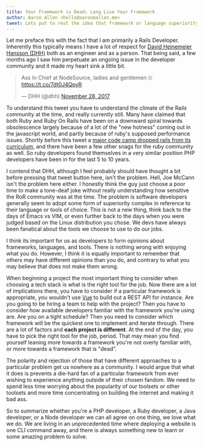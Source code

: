 ```yaml
---
title: Your Framework is Dead; Long Live Your Framework
author: Aaron Allen <hello@aaronmallen.me>
tweet: Lets put to rest the idea that framework or language superiority is a thing
---
```


Let me preface this with the fact that I am primarily a Rails Developer.  Inherently this typically means I have a lot of respect for [David Heinemeier Hansson (DHH)][1] both as an engineer and as a person.  That being said, a few months ago I saw him perpetuate an ongoing issue in the developer community and it made my heart sink a little bit.


<script async src="https://platform.twitter.com/widgets.js" charset="utf-8"></script>
<blockquote class="twitter-tweet" data-lang="en"><p lang="en" dir="ltr">Ass In Chief at NodeSource, ladies and gentlemen 🙄 <a href="https://t.co/7dt0J4QpyR">https://t.co/7dt0J4QpyR</a></p>&mdash; DHH (@dhh) <a href="https://twitter.com/dhh/status/935577543519830016?ref_src=twsrc%5Etfw">November 28, 2017</a></blockquote>


To understand this tweet you have to understand the climate of the Rails community at the time, and really currently still.  Many have claimed that both Ruby and Ruby On Rails have been on a downward spiral towards obsolescence largely because of a lot of the "new hotness" coming out in the javascript world, and partly because of ruby's supposed performance issues.  Shortly before this tweet a [major code camp dropped rails from its curriculum][2], and there have been a few other snags for the ruby community as well.  So ruby developers found themselves in a very similar position PHP developers have been in for the last 5 to 10 years.

I contend that DHH, although I feel probably should have thought a bit before pressing that tweet button here, isn't the problem.  Hell, Joe McCann isn't the problem here either.  I honestly think the guy just choose a poor time to make a tone-deaf joke without really understanding how sensitive the RoR community was at the time.  The problem is software developers generally seem to adopt some form of superiority complex in reference to their language or tools of choice.  This is not a new thing, think back to the days of Emacs vs VIM, or even further back to the days when you were judged based on the Linux distribution you chose. We devs have always been fanatical about the tools we choose to use to do our jobs.

I think its important for us as developers to form opinions about frameworks, languages, and tools.  There is nothing wrong with enjoying what you do.  However, I think it is equally important to remember that others may have different opinions than you do, and contrary to what you may believe that does not make them wrong.

When beginning a project the most important thing to consider when choosing a tech stack is what is the right tool for the job.  Now there are a lot of implications there, you have to consider if a particular framework is appropriate, you wouldn't use [Vue][3] to build out a REST API for instance.  Are you going to be hiring a team to help with the project? Then you have to consider how available developers familiar with the framework you're using are.  Are you on a tight schedule? Then you need to consider which framework will be the quickest one to implement and iterate through.  There are a lot of factors and __each project is different__.  At the end of the day, you have to pick the right tool for the job, period.  That may mean you find yourself leaning more towards a framework you're not overly familiar with, or more towards a framework that is "dead".

The polarity and rejection of those that have different approaches to a particular problem get us nowhere as a community.  I would argue that what it does is prevents a die-hard fan of a particular framework from ever wishing to experience anything outside of their chosen fandom.  We need to spend less time worrying about the popularity of our toolsets or other toolsets and more time concentrating on building the internet and making it bad ass.

So to summarize whether you're a PHP developer, a Ruby developer, a Java developer, or a Node developer we can all agree on one thing, we love what we do.  We are living in an unprecedented time where deploying a website is one CLI command away, and there is always something new to learn or some amazing problem to solve.

[1]: http://david.heinemeierhansson.com
[2]: https://www.neowin.net/news/major-coding-boot-camp-drops-ruby-on-rails-and-replaces-it-with-a-java-course
[3]: https://vuejs.org/
